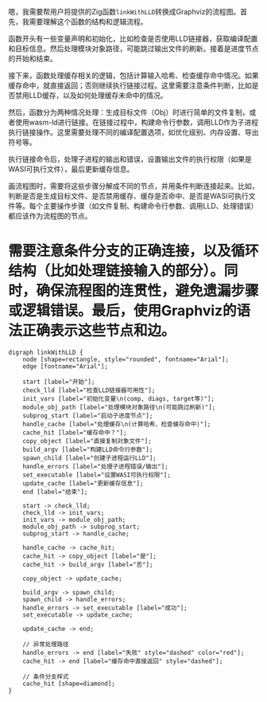 嗯，我需要帮用户将提供的Zig函数`linkWithLLD`转换成Graphviz的流程图。首先，我需要理解这个函数的结构和逻辑流程。

函数开头有一些变量声明和初始化，比如检查是否使用LLD链接器，获取编译配置和目标信息。然后处理模块对象路径，可能跳过输出文件的刷新。接着是进度节点的开始和结束。

接下来，函数处理缓存相关的逻辑，包括计算输入哈希、检查缓存命中情况。如果缓存命中，就直接返回；否则继续执行链接过程。这里需要注意条件判断，比如是否禁用LLD缓存，以及如何处理缓存未命中的情况。

然后，函数分为两种情况处理：生成目标文件（Obj）时进行简单的文件复制，或者使用wasm-ld进行链接。在链接过程中，构建命令行参数，调用LLD作为子进程执行链接操作。这里需要处理不同的编译配置选项，如优化级别、内存设置、导出符号等。

执行链接命令后，处理子进程的输出和错误，设置输出文件的执行权限（如果是WASI可执行文件），最后更新缓存信息。

画流程图时，需要将这些步骤分解成不同的节点，并用条件判断连接起来。比如，判断是否是生成目标文件、是否禁用缓存、缓存是否命中、是否是WASI可执行文件等。每个主要操作步骤（如文件复制、构建命令行参数、调用LLD、处理错误）都应该作为流程图的节点。

需要注意条件分支的正确连接，以及循环结构（比如处理链接输入的部分）。同时，确保流程图的连贯性，避免遗漏步骤或逻辑错误。最后，使用Graphviz的语法正确表示这些节点和边。
================================================
```graphviz
digraph linkWithLLD {
    node [shape=rectangle, style="rounded", fontname="Arial"];
    edge [fontname="Arial"];

    start [label="开始"];
    check_lld [label="检查LLD链接器可用性"];
    init_vars [label="初始化变量\n(comp, diags, target等)"];
    module_obj_path [label="处理模块对象路径\n(可能跳过刷新)"];
    subprog_start [label="启动子进度节点"];
    handle_cache [label="处理缓存\n(计算哈希、检查缓存命中)"];
    cache_hit [label="缓存命中？"];
    copy_object [label="直接复制对象文件"];
    build_argv [label="构建LLD命令行参数"];
    spawn_child [label="创建子进程运行LLD"];
    handle_errors [label="处理子进程错误/输出"];
    set_executable [label="设置WASI可执行权限"];
    update_cache [label="更新缓存信息"];
    end [label="结束"];

    start -> check_lld;
    check_lld -> init_vars;
    init_vars -> module_obj_path;
    module_obj_path -> subprog_start;
    subprog_start -> handle_cache;
    
    handle_cache -> cache_hit;
    cache_hit -> copy_object [label="是"];
    cache_hit -> build_argv [label="否"];
    
    copy_object -> update_cache;
    
    build_argv -> spawn_child;
    spawn_child -> handle_errors;
    handle_errors -> set_executable [label="成功"];
    set_executable -> update_cache;
    
    update_cache -> end;
    
    // 异常处理路径
    handle_errors -> end [label="失败" style="dashed" color="red"];
    cache_hit -> end [label="缓存命中直接返回" style="dashed"];
    
    // 条件分支样式
    cache_hit [shape=diamond];
}
```